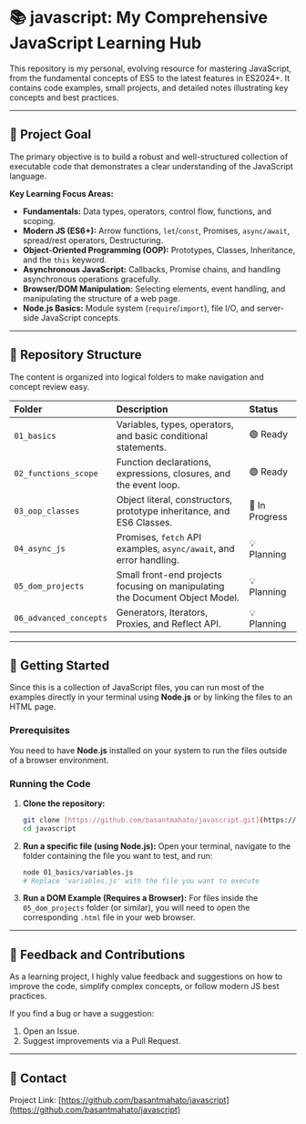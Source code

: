 # 📚 javascript: My Comprehensive JavaScript Learning Hub

This repository is my personal, evolving resource for mastering JavaScript, from the fundamental concepts of ES5 to the latest features in ES2024+. It contains code examples, small projects, and detailed notes illustrating key concepts and best practices.

---

## 🎯 Project Goal

The primary objective is to build a robust and well-structured collection of executable code that demonstrates a clear understanding of the JavaScript language.

**Key Learning Focus Areas:**

* **Fundamentals:** Data types, operators, control flow, functions, and scoping.
* **Modern JS (ES6+):** Arrow functions, `let`/`const`, Promises, `async/await`, spread/rest operators, Destructuring.
* **Object-Oriented Programming (OOP):** Prototypes, Classes, Inheritance, and the `this` keyword.
* **Asynchronous JavaScript:** Callbacks, Promise chains, and handling asynchronous operations gracefully.
* **Browser/DOM Manipulation:** Selecting elements, event handling, and manipulating the structure of a web page.
* **Node.js Basics:** Module system (`require`/`import`), file I/O, and server-side JavaScript concepts.

---

## 📁 Repository Structure

The content is organized into logical folders to make navigation and concept review easy.

| Folder | Description | Status |
| :--- | :--- | :--- |
| `01_basics` | Variables, types, operators, and basic conditional statements. | 🟢 Ready |
| `02_functions_scope` | Function declarations, expressions, closures, and the event loop. | 🟢 Ready |
| `03_oop_classes` | Object literal, constructors, prototype inheritance, and ES6 Classes. | 🚧 In Progress |
| `04_async_js` | Promises, `fetch` API examples, `async/await`, and error handling. | 💡 Planning |
| `05_dom_projects` | Small front-end projects focusing on manipulating the Document Object Model. | 💡 Planning |
| `06_advanced_concepts` | Generators, Iterators, Proxies, and Reflect API. | 💡 Planning |

---

## 🏃 Getting Started

Since this is a collection of JavaScript files, you can run most of the examples directly in your terminal using **Node.js** or by linking the files to an HTML page.

### Prerequisites

You need to have **Node.js** installed on your system to run the files outside of a browser environment.

### Running the Code

1.  **Clone the repository:**
    ```bash
    git clone [https://github.com/basantmahato/javascript.git](https://github.com/basantmahato/javascript.git)
    cd javascript
    ```

2.  **Run a specific file (using Node.js):**
    Open your terminal, navigate to the folder containing the file you want to test, and run:
    ```bash
    node 01_basics/variables.js 
    # Replace 'variables.js' with the file you want to execute
    ```

3.  **Run a DOM Example (Requires a Browser):**
    For files inside the `05_dom_projects` folder (or similar), you will need to open the corresponding `.html` file in your web browser.

---

## 🤝 Feedback and Contributions

As a learning project, I highly value feedback and suggestions on how to improve the code, simplify complex concepts, or follow modern JS best practices.

If you find a bug or have a suggestion:

1.  Open an Issue.
2.  Suggest improvements via a Pull Request.

---

## 📧 Contact

Project Link: [https://github.com/basantmahato/javascript](https://github.com/basantmahato/javascript)
